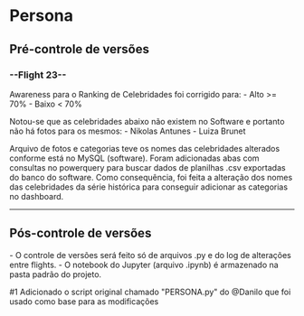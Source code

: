 <h1>Persona</h1>
<h2>Pré-controle de versões</h2>

<h3>--Flight 23--</h3>

Awareness para o Ranking de Celebridades foi corrigido para:
	- Alto >= 70%
	- Baixo < 70%

Notou-se que as celebridades abaixo não existem no Software e portanto não há fotos para os mesmos:
	- Nikolas Antunes
	- Luiza Brunet

Arquivo de fotos e categorias teve os nomes das celebridades alterados conforme está no MySQL (software).
Foram adicionadas abas com consultas no powerquery para buscar dados de planilhas .csv exportadas do banco do software.
Como consequência, foi feita a alteração dos nomes das celebridades da série histórica para conseguir adicionar as categorias no dashboard.

---
<h2>Pós-controle de versões</h2>
- O controle de versões será feito só de arquivos .py e do log de alterações entre flights.
- O notebook do Jupyter (arquivo .ipynb) é armazenado na pasta padrão do projeto.

#1 Adicionado o script original chamado "PERSONA.py" do @Danilo que foi usado como base para as modificações